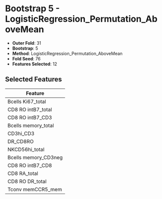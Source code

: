 # Bootstrap 5 - LogisticRegression_Permutation_AboveMean

- **Outer Fold**: 31
- **Bootstrap**: 5
- **Method**: LogisticRegression_Permutation_AboveMean
- **Fold Seed**: 76
- **Features Selected**: 12

## Selected Features

| Feature |
|---------|
| Bcells Ki67_total |
| CD8 RO intB7_total |
| CD8 RO intB7_CD3 |
| Bcells memory_total |
| CD3hi_CD3 |
| DR_CD8RO |
| NKCD56hi_total |
| Bcells memory_CD3neg |
| CD8 RO intB7_CD8 |
| CD8 RA_total |
| CD8 RO DR_total |
| Tconv memCCR5_mem |

